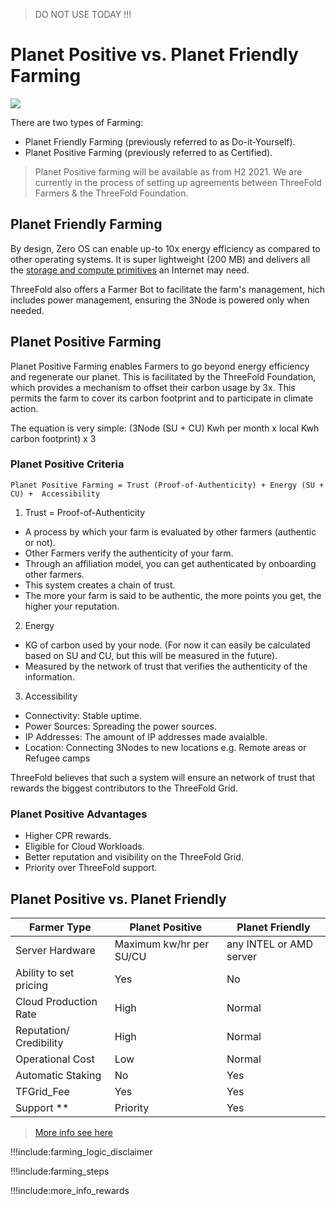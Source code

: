 
> DO NOT USE TODAY !!!

# Planet Positive vs. Planet Friendly Farming

![](img/becomefarmer.png)

There are two types of Farming:
- Planet Friendly Farming (previously referred to as Do-it-Yourself).
- Planet Positive Farming (previously referred to as Certified).

> Planet Positive farming will be available as from H2 2021. We are currently in the process of setting up agreements between  ThreeFold Farmers & the ThreeFold Foundation.

## Planet Friendly Farming

By design, Zero OS can enable up-to 10x energy efficiency as compared to other operating systems. It is super lightweight (200 MB) and delivers all the [storage and compute primitives](internet4:internet4_tfgrid_primitives) an Internet may need. 

ThreeFold also offers a Farmer Bot to facilitate the farm's management, hich includes power management, ensuring the 3Node is powered only when needed.

## Planet Positive Farming

Planet Positive Farming enables Farmers to go beyond energy efficiency and regenerate our planet. This is facilitated by the ThreeFold Foundation, which provides a mechanism to offset their carbon usage by 3x. This permits the farm to cover its carbon footprint and to participate in climate action.

The equation is very simple: (3Node (SU + CU) Kwh per month x local Kwh carbon footprint) x 3

### Planet Positive Criteria

```
Planet Positive Farming = Trust (Proof-of-Authenticity) + Energy (SU + CU) +  Accessibility
```

1. Trust = Proof-of-Authenticity

- A process by which your farm is evaluated by other farmers (authentic or not).
- Other Farmers verify the authenticity of your farm.
- Through an affiliation model, you can get authenticated by onboarding other farmers.
- This system creates a chain of trust.
- The more your farm is said to be authentic, the more points you get, the higher your reputation.

2. Energy 

- KG of carbon used by your node. (For now it can easily be calculated based on SU and CU, but this will be measured in the future).
- Measured by the network of trust that verifies the authenticity of the information.

3. Accessibility

- Connectivity: Stable uptime.
- Power Sources: Spreading the power sources.
- IP Addresses: The amount of IP addresses made avaialble.
- Location: Connecting 3Nodes to new locations e.g. Remote areas or Refugee camps

ThreeFold believes that such a system will ensure an network of trust that rewards the biggest contributors to the ThreeFold Grid.

### Planet Positive Advantages

- Higher CPR rewards.
- Eligible for Cloud Workloads.
- Better reputation and visibility on the ThreeFold Grid.
- Priority over ThreeFold support.

## Planet Positive vs. Planet Friendly

| Farmer Type             | Planet Positive         | Planet Friendly         |
| ----------------------- | ----------------------- | ----------------------- |
| Server Hardware         | Maximum kw/hr per SU/CU | any INTEL or AMD server |
| Ability to set pricing  | Yes                     | No                      |
| Cloud Production Rate   | High                    | Normal                  |
| Reputation/ Credibility | High                    | Normal                  |
| Operational Cost        | Low                     | Normal                  |
| Automatic Staking       | No                      | Yes                     |
| TFGrid_Fee              | Yes                     | Yes                     |
| Support **              | Priority                | Yes                     |


> [More info see here](tftech:farming_types)

!!!include:farming_logic_disclaimer

!!!include:farming_steps

!!!include:more_info_rewards